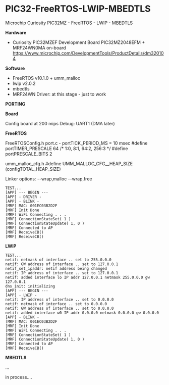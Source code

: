 # PIC32-FreeRTOS-LWIP-MBEDTLS
Microchip Curiosity PIC32MZ - FreeRTOS - LWIP - MBEDTLS

**Hardware**
* Curiosity PIC32MZEF Development Board PIC32MZ2048EFM + MRF24WN0MA on-board 
https://www.microchip.com/DevelopmentTools/ProductDetails/dm320104

**Software**
* FreeRTOS v10.1.0 + umm_malloc
* lwip v2.0.2
* mbedtls
* MRF24WN Driver: at this stage - just to work

**PORTING**

**Board**

Config board at 200 mips
Debug: UART1 (DMA later)

**FreeRTOS**

FreeRTOSConfig.h
port.c - portTICK_PERIOD_MS = 10 msec
#define portTIMER_PRESCALE	64 /* 1:0, 8:1, 64:2, 256:3 */
#define portPRESCALE_BITS	2

umm_malloc_cfg.h 
#define UMM_MALLOC_CFG__HEAP_SIZE   (configTOTAL_HEAP_SIZE)

Linker options: --wrap,malloc --wrap,free
```
TEST...
[APP] --- BEGIN ---
[APP] - DRIVER -
[APP] - BLINK -
[MRF] MAC: 001EC03B2D2F
[MRF] Init Done
[MRF] WiFi Connecting . . .
[MRF] ConnectionStateSet( 1 )
[MRF] ConnectionStateUpdate( 1, 0 )
[MRF] Connected to AP
[MRF] ReceiveCB()
[MRF] ReceiveCB()
```

**LWIP**

```
TEST...
netif: netmask of interface .. set to 255.0.0.0
netif: GW address of interface .. set to 127.0.0.1
netif_set_ipaddr: netif address being changed
netif: IP address of interface .. set to 127.0.0.1
netif: added interface lo IP addr 127.0.0.1 netmask 255.0.0.0 gw 127.0.0.1
dns_init: initializing
[APP] --- BEGIN ---
[APP] - LWIP -
netif: IP address of interface .. set to 0.0.0.0
netif: netmask of interface .. set to 0.0.0.0
netif: GW address of interface .. set to 0.0.0.0
netif: added interface w0 IP addr 0.0.0.0 netmask 0.0.0.0 gw 0.0.0.0
[APP] - BLINK -
[MRF] MAC: 001EC03B2D2F
[MRF] Init Done
[MRF] WiFi Connecting . . .
[MRF] ConnectionStateSet( 1 )
[MRF] ConnectionStateUpdate( 1, 0 )
[MRF] Connected to AP
[MRF] ReceiveCB()
```

**MBEDTLS**

...

in process....